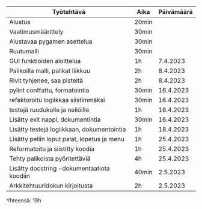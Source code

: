 
| Työtehtävä                                  | Aika  | Päivämäärä |
|---------------------------------------------|-------|------------|
| Alustus                                     | 20min |            |
| Vaatimusmäärittely                          | 30min |            |
| Alustavaa pygamen asettelua                 | 30min |            |
| Ruutumalli                                  | 30min |            |
| GUI funktioiden aloittelua                  | 1h    | 7.4.2023   |
| Palikoilla malli, palikat liikkuu           | 2h    | 8.4.2023   |
| Rivit tyhjenee, saa pisteitä                | 2h    | 8.4.2023   |
| pylint conffattu, formatointia              | 30min | 16.4.2023  |
| refaktoroitu logiikkaa siistimmäksi         | 30min | 16.4.2023  |
| testejä ruudukolle ja neliöille             | 1h    | 16.4.2023  |
| Lisätty exit nappi, dokumentintia           | 30min | 16.4.2023  |
| Lisätty testejä logiikkaan, dokumentointia  | 1h    | 18.4.2023  |
| Lisätty peliin loput palat, lopetus ja menu | 1h    | 25.4.2023  |
| Reformatoitu ja siistitty koodia            | 1h    | 25.4.2023  |
| Tehty palikoista pyöritettäviä              | 4h    | 25.4.2023  |
| Lisätty docstring -dokumentaatiota koodiin  | 40min | 2.5.2023   |
| Arkkitehtuuridokun kirjoitusta              | 2h    | 2.5.2023   |

Yhteensä: 19h
